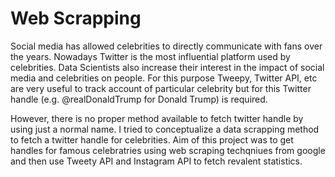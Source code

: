 # Web Scrapping

Social media has allowed celebrities to directly communicate with fans over the years. Nowadays Twitter is the most influential platform used by celebrities. Data Scientists also increase their interest in the impact of social media and celebrities on people. For this purpose Tweepy, Twitter API, etc are very useful to track account of particular celebrity but for this Twitter handle (e.g. @realDonaldTrump for Donald Trump) is required. 

However, there is no proper method available to fetch twitter handle by using just a normal name. I tried to conceptualize a data scrapping method to fetch a twitter handle for celebrities. Aim of this project was to get handles for famous celebratries using web scraping techqniues from google and then use Tweety API and Instagram API to fetch revalent statistics. 
